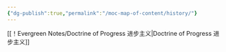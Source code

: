 ```yaml
---
{"dg-publish":true,"permalink":"/moc-map-of-content/history/"}
---
```



[[！Evergreen Notes/Doctrine of Progress 进步主义\|Doctrine of Progress 进步主义]]
